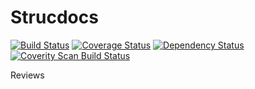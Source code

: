 # Strucdocs

[![Build Status](https://travis-ci.org/hetzijzo/strucdocs.svg?branch=develop)](https://travis-ci.org/hetzijzo/strucdocs)
[![Coverage Status](https://coveralls.io/repos/github/hetzijzo/strucdocs/badge.svg?branch=develop)](https://coveralls.io/github/hetzijzo/strucdocs?branch=develop)
[![Dependency Status](https://www.versioneye.com/user/projects/586acd52405438003fcc8c21/badge.svg?style=flat-square)](https://www.versioneye.com/user/projects/586acd52405438003fcc8c21)
[![Coverity Scan Build Status](https://scan.coverity.com/projects/11320/badge.svg)](https://scan.coverity.com/projects/11320)

Reviews

